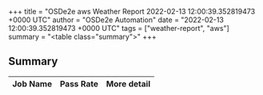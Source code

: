 +++
title = "OSDe2e aws Weather Report 2022-02-13 12:00:39.352819473 +0000 UTC"
author = "OSDe2e Automation"
date = "2022-02-13 12:00:39.352819473 +0000 UTC"
tags = ["weather-report", "aws"]
summary = "<table class=\"summary\"></table>"
+++
## Summary

| Job Name | Pass Rate | More detail |
|----------|-----------|-------------|




